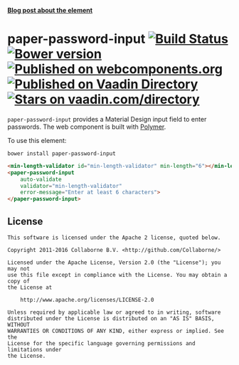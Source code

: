 **[Blog post about the element](https://medium.com/collaborne-engineering/password-input-for-polymer-92f1b98f2ca9#.inaeg82yb)**


paper-password-input [![Build Status](https://travis-ci.org/Collaborne/paper-password-input.svg?branch=master)](https://travis-ci.org/Collaborne/paper-password-input) [![Bower version](https://badge.fury.io/bo/paper-password-input.svg)](http://badge.fury.io/bo/paper-password-input) [![Published on webcomponents.org](https://img.shields.io/badge/webcomponents.org-published-blue.svg)](https://www.webcomponents.org/element/Collaborne/paper-password-input) [![Published on Vaadin  Directory](https://img.shields.io/badge/Vaadin%20Directory-published-00b4f0.svg)](https://vaadin.com/directory/component/Collabornepaper-password-input) [![Stars on vaadin.com/directory](https://img.shields.io/vaadin-directory/star/Collabornepaper-password-input.svg)](https://vaadin.com/directory/component/Collabornepaper-password-input)
=========

`paper-password-input` provides a Material Design input field to enter passwords. The web component is built with [Polymer](https://www.polymer-project.org).

To use this element:

`bower install paper-password-input`

<!--
```
<custom-element-demo>
  <template>
    <link rel="import" href="paper-password-input.html">
    <link rel="import" href="min-length-validator.html">
    <next-code-block></next-code-block>
  </template>
</custom-element-demo>
```
-->
```html
<min-length-validator id="min-length-validator" min-length="6"></min-length-validator>
<paper-password-input
    auto-validate
    validator="min-length-validator"
    error-message="Enter at least 6 characters">
</paper-password-input>
```


## License

    This software is licensed under the Apache 2 license, quoted below.

    Copyright 2011-2016 Collaborne B.V. <http://github.com/Collaborne/>

    Licensed under the Apache License, Version 2.0 (the "License"); you may not
    use this file except in compliance with the License. You may obtain a copy of
    the License at

        http://www.apache.org/licenses/LICENSE-2.0

    Unless required by applicable law or agreed to in writing, software
    distributed under the License is distributed on an "AS IS" BASIS, WITHOUT
    WARRANTIES OR CONDITIONS OF ANY KIND, either express or implied. See the
    License for the specific language governing permissions and limitations under
    the License.
